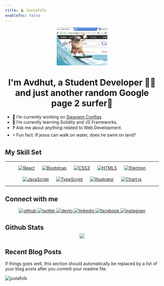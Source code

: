 ```yaml
---
title: 🪴 Justafolk
enableToc: false
---
```


<div align="center"> <img src="./200w.gif" align="center" style="width: 33%" /> </div> 

# <div align="center"> I'm Avdhut, a Student Developer 👨‍💻 and just another random Google page 2 surfer🚀</div> 


  - 🔭 I’m currently working on [Swaywm Configs](https://github.com/justafolk/enigma_dotfiles) 
  - 🌱 I’m currently learning Solidity and JS Frameworks. 
  - ❓ Ask me about anything related to Web Development. 
  - ⚡ Fun fact: If jesus can walk on water, does he swim on land?  


## My Skill Set 

<table><tr><td valign="top" width="100%"> <div align="center"> <a href="https://reactjs.org/" target="_blank"><img style="margin: 10px" src="https://profilinator.rishav.dev/skills-assets/react-original-wordmark.svg" alt="React" height="50" /></a> <a href="https://getbootstrap.com/docs/3.4/javascript/" target="_blank"><img style="margin: 10px" src="https://profilinator.rishav.dev/skills-assets/bootstrap-plain.svg" alt="Bootstrap" height="50" /></a> <a href="https://www.w3schools.com/css/" target="_blank"><img style="margin: 10px" src="https://profilinator.rishav.dev/skills-assets/css3-original-wordmark.svg" alt="CSS3" height="50" /></a> <a href="https://en.wikipedia.org/wiki/HTML5" target="_blank"><img style="margin: 10px" src="https://profilinator.rishav.dev/skills-assets/html5-original-wordmark.svg" alt="HTML5" height="50" /></a> <a href="https://www.electronjs.org/" target="_blank"><img style="margin: 10px" src="https://profilinator.rishav.dev/skills-assets/electron-original.svg" alt="Electron" height="50" /></a> <a href="https://www.javascript.com/" target="_blank"><img style="margin: 10px" src="https://profilinator.rishav.dev/skills-assets/javascript-original.svg" alt="JavaScript" height="50" /></a> <a href="https://www.typescriptlang.org/" target="_blank"><img style="margin: 10px" src="https://profilinator.rishav.dev/skills-assets/typescript-original.svg" alt="TypeScript" height="50" /></a> <a href="https://www.adobe.com/in/products/illustrator.html" target="_blank"><img style="margin: 10px" src="https://profilinator.rishav.dev/skills-assets/adobe_illustrator-icon.svg" alt="Illustrator" height="50" /></a> <a href="https://www.chartjs.org/" target="_blank"><img style="margin: 10px" src="https://profilinator.rishav.dev/skills-assets/logo-title.svg" alt="Chart.js" height="50" /></a> </div> </tr></table> 


## Connect with me 
<div align="center"> <a href="https://github.com/justafolk" target="_blank"> <img src=https://img.shields.io/badge/github-%2324292e.svg?&style=for-the-badge&logo=github&logoColor=white alt=github style="margin-bottom: 5px;" /> </a> <a href="https://twitter.com/just.a.folk" target="_blank"> <img src=https://img.shields.io/badge/twitter-%2300acee.svg?&style=for-the-badge&logo=twitter&logoColor=white alt=twitter style="margin-bottom: 5px;" /> </a> <a href="https://dev.to/justafolk" target="_blank"> <img src=https://img.shields.io/badge/dev.to-%2308090A.svg?&style=for-the-badge&logo=dev.to&logoColor=white alt=devto style="margin-bottom: 5px;" /> </a> <a href="https://linkedin.com/in/avdhut-kamble" target="_blank"> <img src=https://img.shields.io/badge/linkedin-%231E77B5.svg?&style=for-the-badge&logo=linkedin&logoColor=white alt=linkedin style="margin-bottom: 5px;" /> </a> <a href="https://www.facebook.com/iamrishavanand" target="_blank"> <img src=https://img.shields.io/badge/facebook-%232E87FB.svg?&style=for-the-badge&logo=facebook&logoColor=white alt=facebook style="margin-bottom: 5px;" /> </a> <a href="https://instagram.com/just.a.folk" target="_blank"> <img src=https://img.shields.io/badge/instagram-%23000000.svg?&style=for-the-badge&logo=instagram&logoColor=white alt=instagram style="margin-bottom: 5px;" /> </a> </div> 


## Github Stats <div align="center"><img src="https://github-readme-stats.vercel.app/api?username=justafolk&show_icons=true&count_private=true&hide_border=true" align="center" /></div>

## Recent Blog Posts 
<!-- BLOG-POST-LIST:START --> If things goes well, this section should automatically be replaced by a list of your blog posts after you commit your readme file. <!-- BLOG-POST-LIST:END -->


<p align="left"> <img src="https://komarev.com/ghpvc/?username=justafolk&label=Profile%20views&color=0e75b6&style=flat" alt="justafolk" /> </p>
